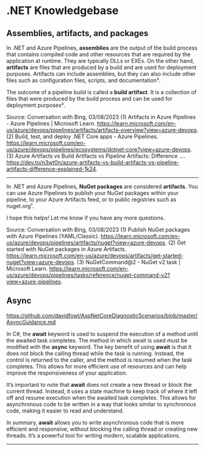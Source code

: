 # .NET Knowledgebase

## Assemblies, artifacts, and packages

In .NET and Azure Pipelines, **assemblies** are the output of the build process that contains compiled code and other resources that are required by the application at runtime. They are typically DLLs or EXEs. On the other hand, **artifacts** are files that are produced by a build and are used for deployment purposes. Artifacts can include assemblies, but they can also include other files such as configuration files, scripts, and documentation².

The outcome of a pipeline build is called a **build artifact**. It is a collection of files that were produced by the build process and can be used for deployment purposes².

Source: Conversation with Bing, 03/08/2023
(1) Artifacts in Azure Pipelines - Azure Pipelines | Microsoft Learn. <https://learn.microsoft.com/en-us/azure/devops/pipelines/artifacts/artifacts-overview?view=azure-devops>.
(2) Build, test, and deploy .NET Core apps - Azure Pipelines. <https://learn.microsoft.com/en-us/azure/devops/pipelines/ecosystems/dotnet-core?view=azure-devops>.
(3) Azure Artifacts vs Build Artifacts vs Pipeline Artifacts: Difference .... <https://dev.to/n3wt0n/azure-artifacts-vs-build-artifacts-vs-pipeline-artifacts-difference-explained-1k24>.

---

In .NET and Azure Pipelines, **NuGet packages** are considered **artifacts**. You can use Azure Pipelines to publish your NuGet packages within your pipeline, to your Azure Artifacts feed, or to public registries such as nuget.org¹.

I hope this helps! Let me know if you have any more questions.

Source: Conversation with Bing, 03/08/2023
(1) Publish NuGet packages with Azure Pipelines (YAML/Classic). <https://learn.microsoft.com/en-us/azure/devops/pipelines/artifacts/nuget?view=azure-devops>.
(2) Get started with NuGet packages in Azure Artifacts. <https://learn.microsoft.com/en-us/azure/devops/artifacts/get-started-nuget?view=azure-devops>.
(3) NuGetCommand@2 - NuGet v2 task | Microsoft Learn. <https://learn.microsoft.com/en-us/azure/devops/pipelines/tasks/reference/nuget-command-v2?view=azure-pipelines>.

## Async

<https://github.com/davidfowl/AspNetCoreDiagnosticScenarios/blob/master/AsyncGuidance.md>

In C#, the **await** keyword is used to suspend the execution of a method until the awaited task completes. The method in which await is used must be modified with the **async** keyword. The key benefit of using **await** is that it does not block the calling thread while the task is running. Instead, the control is returned to the caller, and the method is resumed when the task completes. This allows for more efficient use of resources and can help improve the responsiveness of your application.

It’s important to note that **await** does not create a new thread or block the current thread. Instead, it uses a state machine to keep track of where it left off and resume execution when the awaited task completes. This allows for asynchronous code to be written in a way that looks similar to synchronous code, making it easier to read and understand.

In summary, **await** allows you to write asynchronous code that is more efficient and responsive, without blocking the calling thread or creating new threads. It’s a powerful tool for writing modern, scalable applications.

---
